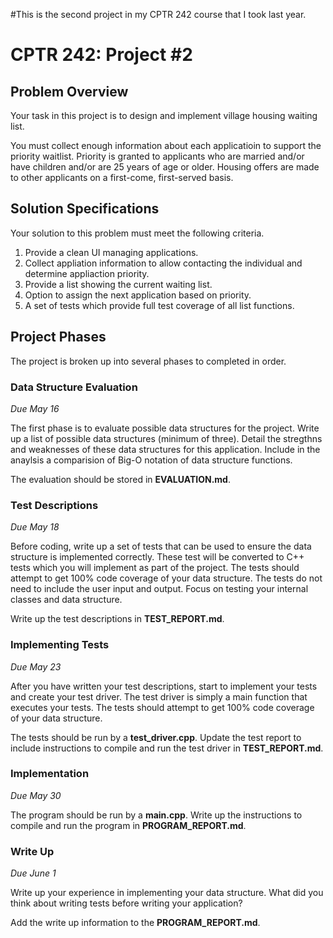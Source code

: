 #This is the second project in my CPTR 242 course that I took last year.
# CPTR 242: Project #2

## Problem Overview
Your task in this project is to design and implement village housing waiting list.

You must collect enough information about each applicatioin to support the priority waitlist.
Priority is granted to applicants who are married and/or have children and/or are 25 years of age or older.
Housing offers are made to other applicants on a first-come, first-served basis. 

## Solution Specifications

Your solution to this problem must meet the following criteria.

1. Provide a clean UI managing applications.
2. Collect appliation information to allow contacting the individual and determine appliaction priority.
3. Provide a list showing the current waiting list.
4. Option to assign the next application based on priority.
5. A set of tests which provide full test coverage of all list functions. 


## Project Phases

The project is broken up into several phases to completed in order.

### Data Structure Evaluation

_Due May 16_

The first phase is to evaluate possible data structures for the project.
Write up a list of possible data structures (minimum of three).
Detail the stregthns and weaknesses of these data structures for this application.
Include in the anaylsis a comparision of Big-O notation of data structure functions.

The evaluation should be stored in __EVALUATION.md__. 


### Test Descriptions

_Due May 18_

Before coding, write up a set of tests that can be used to ensure the data structure is implemented correctly.
These test will be converted to C++ tests which you will implement as part of the project.
The tests should attempt to get 100% code coverage of your data structure.
The tests do not need to include the user input and output.
Focus on testing your internal classes and data structure.

Write up the test descriptions in __TEST_REPORT.md__.


### Implementing Tests

_Due May 23_


After you have written your test descriptions, start to implement your tests and create your test driver.
The test driver is simply a main function that executes your tests.
The tests should attempt to get 100% code coverage of your data structure.

The tests should be run by a __test_driver.cpp__.
Update the test report to include instructions to compile and run the test driver in __TEST_REPORT.md__.


### Implementation 

_Due May 30_

The program should be run by a __main.cpp__.
Write up the instructions to compile and run the program in __PROGRAM_REPORT.md__.


### Write Up

_Due June 1_


Write up your experience in implementing your data structure. 
What did you think about writing tests before writing your application?

Add the write up information to the __PROGRAM_REPORT.md__.
